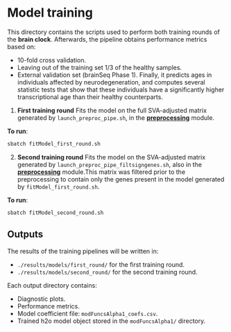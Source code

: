 # Model training
This directory contains the scripts used to perform both training rounds of the **brain clock**. Afterwards, the pipeline obtains performance metrics based on:
- 10-fold cross validation.
- Leaving out of the training set 1/3 of the healthy samples.
- External validation set (brainSeq Phase 1).
Finally, it predicts ages in individuals affected by neurodegeneration, and computes several statistic tests that show that these individuals have a significantly higher transcriptional age than their healthy counterparts.

1. **First training round**
Fits the model on the full SVA-adjusted matrix generated by `launch_preproc_pipe.sh`, in the [**preprocessing**](../preprocessing) module.

**To run**:
```bash
sbatch fitModel_first_round.sh
```
2. **Second training round**
Fits the model on the SVA-adjusted matrix generated by `launch_preproc_pipe_filtsigngenes.sh`, also in the [**preprocessing**](../preprocessing) module.This matrix was filtered prior to the preprocessing to contain only the genes  present in the model generated by `fitModel_first_round.sh`.

**To run**:
```bash
sbatch fitModel_second_round.sh
```
## Outputs
The results of the training pipelines will be written in:
- `./results/models/first_round/` for the first training round.
- `./results/models/second_round/` for the second training round.

Each output directory contains:
- Diagnostic plots.
- Performance metrics.
- Model coefficient file: `modFuncsAlpha1_coefs.csv`.
- Trained h2o model object stored in the `modFuncsAlpha1/` directory.
